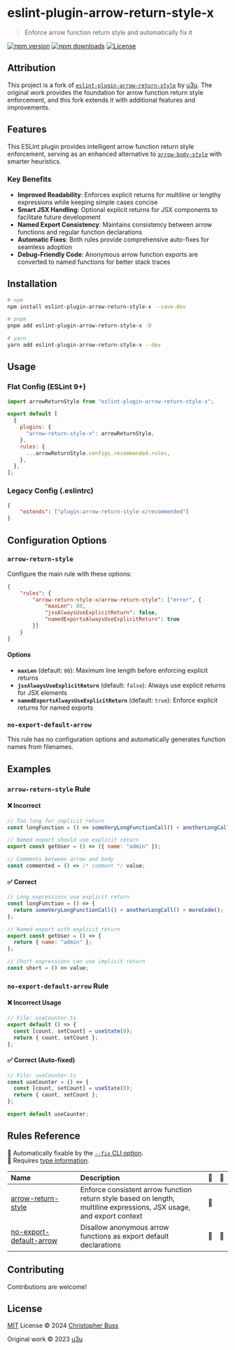 # eslint-plugin-arrow-return-style-x

> Enforce arrow function return style and automatically fix it

[![npm version][npm-version-src]][npm-version-href]
[![npm downloads][npm-downloads-src]][npm-downloads-href]
[![License][license-src]][license-href]

## Attribution

This project is a fork of
[`eslint-plugin-arrow-return-style`](https://github.com/u3u/eslint-plugin-arrow-return-style)
by [u3u](https://github.com/u3u). The original work provides the foundation for
arrow function return style enforcement, and this fork extends it with
additional features and improvements.

## Features

This ESLint plugin provides intelligent arrow function return style enforcement,
serving as an enhanced alternative to
[`arrow-body-style`](https://eslint.org/docs/latest/rules/arrow-body-style#as-needed)
with smarter heuristics.

### Key Benefits

- **Improved Readability**: Enforces explicit returns for multiline or lengthy
  expressions while keeping simple cases concise
- **Smart JSX Handling**: Optional explicit returns for JSX components to
  facilitate future development
- **Named Export Consistency**: Maintains consistency between arrow functions
  and regular function declarations
- **Automatic Fixes**: Both rules provide comprehensive auto-fixes for seamless
  adoption
- **Debug-Friendly Code**: Anonymous arrow function exports are converted to
  named functions for better stack traces

## Installation

```bash
# npm
npm install eslint-plugin-arrow-return-style-x --save-dev

# pnpm
pnpm add eslint-plugin-arrow-return-style-x -D

# yarn
yarn add eslint-plugin-arrow-return-style-x --dev
```

## Usage

### Flat Config (ESLint 9+)

```js
import arrowReturnStyle from "eslint-plugin-arrow-return-style-x";

export default [
  {
    plugins: {
      "arrow-return-style-x": arrowReturnStyle,
    },
    rules: {
      ...arrowReturnStyle.configs.recommended.rules,
    },
  },
];
```

### Legacy Config (.eslintrc)

```json
{
	"extends": ["plugin:arrow-return-style-x/recommended"]
}
```

## Configuration Options

### `arrow-return-style`

Configure the main rule with these options:

```json
{
	"rules": {
		"arrow-return-style-x/arrow-return-style": ["error", {
			"maxLen": 80,
			"jsxAlwaysUseExplicitReturn": false,
			"namedExportsAlwaysUseExplicitReturn": true
		}]
	}
}
```

#### Options

- **`maxLen`** (default: `80`): Maximum line length before enforcing explicit
  returns
- **`jsxAlwaysUseExplicitReturn`** (default: `false`): Always use explicit
  returns for JSX elements
- **`namedExportsAlwaysUseExplicitReturn`** (default: `true`): Enforce explicit
  returns for named exports

### `no-export-default-arrow`

This rule has no configuration options and automatically generates function
names from filenames.

## Examples

### `arrow-return-style` Rule

#### ❌ Incorrect

```js
// Too long for implicit return
const longFunction = () => someVeryLongFunctionCall() + anotherLongCall() + moreCode();

// Named export should use explicit return
export const getUser = () => ({ name: "admin" });

// Comments between arrow and body
const commented = () => /* comment */ value;
```

#### ✅ Correct

```js
// Long expressions use explicit return
const longFunction = () => {
  return someVeryLongFunctionCall() + anotherLongCall() + moreCode();
};

// Named export with explicit return
export const getUser = () => {
  return { name: "admin" };
};

// Short expressions can use implicit return
const short = () => value;
```

### `no-export-default-arrow` Rule

#### ❌ Incorrect Usage

```js
// File: useCounter.ts
export default () => {
  const [count, setCount] = useState(0);
  return { count, setCount };
};
```

#### ✅ Correct (Auto-fixed)

```js
// File: useCounter.ts
const useCounter = () => {
  const [count, setCount] = useState(0);
  return { count, setCount };
};

export default useCounter;
```

## Rules Reference

<!-- begin auto-generated rules list -->

🔧 Automatically fixable by the
[`--fix` CLI option](https://eslint.org/docs/user-guide/command-line-interface#--fix).\
💭
Requires [type information](https://typescript-eslint.io/linting/typed-linting).

| Name                                                                          | Description                                                                                                          | 🔧  | 💭  |
| :---------------------------------------------------------------------------- | :------------------------------------------------------------------------------------------------------------------- | :-- | :-- |
| [arrow-return-style](src/rules/arrow-return-style/documentation.md)           | Enforce consistent arrow function return style based on length, multiline expressions, JSX usage, and export context | 🔧  |     |
| [no-export-default-arrow](src/rules/no-export-default-arrow/documentation.md) | Disallow anonymous arrow functions as export default declarations                                                    | 🔧  | 💭  |

<!-- end auto-generated rules list -->

## Contributing

Contributions are welcome!

## License

[MIT](./LICENSE) License © 2024
[Christopher Buss](https://github.com/christopher-buss)

Original work © 2023 [u3u](https://github.com/u3u)

<!-- Badges -->

[npm-version-src]:
	https://img.shields.io/npm/v/eslint-plugin-arrow-return-style-x
[npm-version-href]: https://npmjs.com/package/eslint-plugin-arrow-return-style-x
[npm-downloads-src]:
	https://img.shields.io/npm/dm/eslint-plugin-arrow-return-style-x
[npm-downloads-href]:
	https://npmjs.com/package/eslint-plugin-arrow-return-style-x
[license-src]:
	https://img.shields.io/github/license/christopher-buss/eslint-plugin-arrow-return-style-x.svg
[license-href]: ./LICENSE
